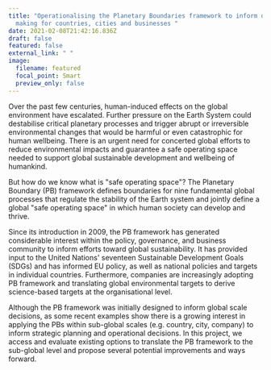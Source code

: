 ```yaml
---
title: "Operationalising the Planetary Boundaries framework to inform decision
  making for countries, cities and businesses "
date: 2021-02-08T21:42:16.836Z
draft: false
featured: false
external_link: " "
image:
  filename: featured
  focal_point: Smart
  preview_only: false
---
```

Over the past few centuries, human-induced effects on the global environment have escalated. Further pressure on the Earth System could destabilise critical planetary processes and trigger abrupt or irreversible environmental changes that would be harmful or even catastrophic for human wellbeing. There is an urgent need for concerted global efforts to reduce environmental impacts and guarantee a safe operating space needed to support global sustainable development and wellbeing of humankind.


But how do we know what is "safe operating space"? The Planetary Boundary (PB) framework defines boundaries for nine fundamental global processes that regulate the stability of the Earth system and jointly define a global "safe operating space" in which human society can develop and thrive. 


Since its introduction in 2009, the PB framework has generated considerable interest within the policy, governance, and business community to inform efforts toward global sustainability. It has provided input to the United Nations' seventeen Sustainable Development Goals (SDGs) and has informed EU policy, as well as national policies and targets in individual countries. Furthermore, companies are increasingly adopting PB framework and translating global environmental targets to derive science-based targets at the organisational level.


Although the PB framework was initially designed to inform global scale decisions, as some recent examples show there is a growing interest in applying the PBs within sub-global scales (e.g. country, city, company) to inform strategic planning and operational decisions. In this project, we access and evaluate existing options to translate the PB framework to the sub-global level and propose several potential improvements and ways forward.